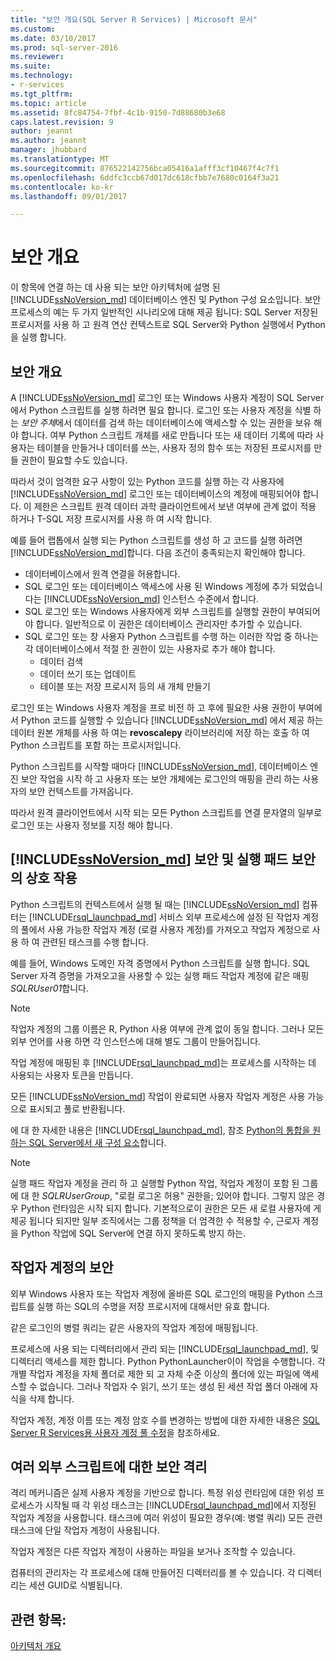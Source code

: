 ```yaml
---
title: "보안 개요(SQL Server R Services) | Microsoft 문서"
ms.custom: 
ms.date: 03/10/2017
ms.prod: sql-server-2016
ms.reviewer: 
ms.suite: 
ms.technology:
- r-services
ms.tgt_pltfrm: 
ms.topic: article
ms.assetid: 8fc84754-7fbf-4c1b-9150-7d88680b3e68
caps.latest.revision: 9
author: jeannt
ms.author: jeannt
manager: jhubbard
ms.translationtype: MT
ms.sourcegitcommit: 876522142756bca05416a1afff3cf10467f4c7f1
ms.openlocfilehash: 6ddfc3ccb67d017dc618cfbb7e7680c0164f3a21
ms.contentlocale: ko-kr
ms.lasthandoff: 09/01/2017

---
```

# <a name="security-overview"></a>보안 개요

이 항목에 연결 하는 데 사용 되는 보안 아키텍처에 설명 된 [!INCLUDE[ssNoVersion_md](../../includes/ssnoversion-md.md)] 데이터베이스 엔진 및 Python 구성 요소입니다. 보안 프로세스의 예는 두 가지 일반적인 시나리오에 대해 제공 됩니다: SQL Server 저장된 프로시저를 사용 하 고 원격 연산 컨텍스트로 SQL Server와 Python 실행에서 Python을 실행 합니다.

## <a name="security-overview"></a>보안 개요

A [!INCLUDE[ssNoVersion_md](../../includes/ssnoversion-md.md)] 로그인 또는 Windows 사용자 계정이 SQL Server에서 Python 스크립트를 실행 하려면 필요 합니다. 로그인 또는 사용자 계정을 식별 하는 *보안 주체*에서 데이터를 검색 하는 데이터베이스에 액세스할 수 있는 권한을 보유 해야 합니다. 여부 Python 스크립트 개체를 새로 만듭니다 또는 새 데이터 기록에 따라 사용자는 테이블을 만들거나 데이터를 쓰는, 사용자 정의 함수 또는 저장된 프로시저를 만들 권한이 필요할 수도 있습니다.

따라서 것이 엄격한 요구 사항이 있는 Python 코드를 실행 하는 각 사용자에 [!INCLUDE[ssNoVersion_md](../../includes/ssnoversion-md.md)] 로그인 또는 데이터베이스의 계정에 매핑되어야 합니다. 이 제한은 스크립트 원격 데이터 과학 클라이언트에서 보낸 여부에 관계 없이 적용 하거나 T-SQL 저장 프로시저를 사용 하 여 시작 합니다.

예를 들어 랩톱에서 실행 되는 Python 스크립트를 생성 하 고 코드를 실행 하려면 [!INCLUDE[ssNoVersion_md](../../includes/ssnoversion-md.md)]합니다. 다음 조건이 충족되는지 확인해야 합니다.

+ 데이터베이스에서 원격 연결을 허용합니다.
+ SQL 로그인 또는 데이터베이스 액세스에 사용 된 Windows 계정에 추가 되었습니다는 [!INCLUDE[ssNoVersion_md](../../includes/ssnoversion-md.md)] 인스턴스 수준에서 합니다.
+ SQL 로그인 또는 Windows 사용자에게 외부 스크립트를 실행할 권한이 부여되어야 합니다. 일반적으로 이 권한은 데이터베이스 관리자만 추가할 수 있습니다.
+ SQL 로그인 또는 창 사용자 Python 스크립트를 수행 하는 이러한 작업 중 하나는 각 데이터베이스에서 적절 한 권한이 있는 사용자로 추가 해야 합니다.
    + 데이터 검색
    + 데이터 쓰기 또는 업데이트
    + 테이블 또는 저장 프로시저 등의 새 개체 만들기

로그인 또는 Windows 사용자 계정을 프로 비전 하 고 후에 필요한 사용 권한이 부여에서 Python 코드를 실행할 수 있습니다 [!INCLUDE[ssNoVersion_md](../../includes/ssnoversion-md.md)] 에서 제공 하는 데이터 원본 개체를 사용 하 여는 **revoscalepy** 라이브러리에 저장 하는 호출 하 여 Python 스크립트를 포함 하는 프로시저입니다.

Python 스크립트를 시작할 때마다 [!INCLUDE[ssNoVersion_md](../../includes/ssnoversion-md.md)], 데이터베이스 엔진 보안 작업을 시작 하 고 사용자 또는 보안 개체에는 로그인의 매핑을 관리 하는 사용자의 보안 컨텍스트를 가져옵니다.

따라서 원격 클라이언트에서 시작 되는 모든 Python 스크립트를 연결 문자열의 일부로 로그인 또는 사용자 정보를 지정 해야 합니다.


## <a name="interaction-of-includessnoversionmdincludesssnoversion-mdmd-security-and-launchpad-security"></a>[!INCLUDE[ssNoVersion_md](../../includes/ssnoversion-md.md)] 보안 및 실행 패드 보안의 상호 작용

Python 스크립트의 컨텍스트에서 실행 될 때는 [!INCLUDE[ssNoVersion_md](../../includes/ssnoversion-md.md)] 컴퓨터는 [!INCLUDE[rsql_launchpad_md](../../includes/rsql-launchpad-md.md)] 서비스 외부 프로세스에 설정 된 작업자 계정의 풀에서 사용 가능한 작업자 계정 (로컬 사용자 계정)를 가져오고 작업자 계정으로 사용 하 여 관련된 태스크를 수행 합니다.

예를 들어, Windows 도메인 자격 증명에서 Python 스크립트를 실행 합니다. SQL Server 자격 증명을 가져오고을 사용할 수 있는 실행 패드 작업자 계정에 같은 매핑 *SQLRUser01*합니다.

> [!NOTE]
> 작업자 계정의 그룹 이름은 R, Python 사용 여부에 관계 없이 동일 합니다. 그러나 모든 외부 언어를 사용 하면 각 인스턴스에 대해 별도 그룹이 만들어집니다.

작업 계정에 매핑된 후 [!INCLUDE[rsql_launchpad_md](../../includes/rsql-launchpad-md.md)]는 프로세스를 시작하는 데 사용되는 사용자 토큰을 만듭니다. 

모든 [!INCLUDE[ssNoVersion_md](../../includes/ssnoversion-md.md)] 작업이 완료되면 사용자 작업자 계정은 사용 가능으로 표시되고 풀로 반환됩니다.

에 대 한 자세한 내용은 [!INCLUDE[rsql_launchpad_md](../../includes/rsql-launchpad-md.md)], 참조 [Python의 통합을 원하는 SQL Server에서 새 구성 요소](../../advanced-analytics/python/new-components-in-sql-server-to-support-python-integration.md)합니다.

> [!NOTE]
> 실행 패드 작업자 계정을 관리 하 고 실행할 Python 작업, 작업자 계정이 포함 된 그룹에 대 한 *SQLRUserGroup*, "로컬 로그온 허용" 권한을; 있어야 합니다. 그렇지 않은 경우 Python 런타임은 시작 되지 합니다. 기본적으로이 권한은 모든 새 로컬 사용자에 게 제공 됩니다 되지만 일부 조직에서는 그룹 정책을 더 엄격한 수 적용할 수, 근로자 계정을 Python 작업에 SQL Server에 연결 하지 못하도록 방지 하는.

## <a name="security-of-worker-accounts"></a>작업자 계정의 보안

외부 Windows 사용자 또는 작업자 계정에 올바른 SQL 로그인의 매핑을 Python 스크립트를 실행 하는 SQL의 수명을 저장 프로시저에 대해서만 유효 합니다.

같은 로그인의 병렬 쿼리는 같은 사용자의 작업자 계정에 매핑됩니다.

프로세스에 사용 되는 디렉터리에서 관리 되는 [!INCLUDE[rsql_launchpad_md](../../includes/rsql-launchpad-md.md)], 및 디렉터리 액세스를 제한 합니다. Python PythonLauncher이이 작업을 수행합니다. 각 개별 작업자 계정을 자체 폴더로 제한 되 고 자체 수준 이상의 폴더에 있는 파일에 액세스할 수 없습니다. 그러나 작업자 수 읽기, 쓰기 또는 생성 된 세션 작업 폴더 아래에 자식을 삭제 합니다.

작업자 계정, 계정 이름 또는 계정 암호 수를 변경하는 방법에 대한 자세한 내용은 [SQL Server R Services용 사용자 계정 풀 수정](../../advanced-analytics/r/modify-the-user-account-pool-for-sql-server-r-services.md)을 참조하세요.


## <a name="security-isolation-for-multiple-external-scripts"></a>여러 외부 스크립트에 대한 보안 격리

격리 메커니즘은 실제 사용자 계정을 기반으로 합니다. 특정 위성 런타임에 대한 위성 프로세스가 시작될 때 각 위성 태스크는 [!INCLUDE[rsql_launchpad_md](../../includes/rsql-launchpad-md.md)]에서 지정된 작업자 계정을 사용합니다. 태스크에 여러 위성이 필요한 경우(예: 병렬 쿼리) 모든 관련 태스크에 단일 작업자 계정이 사용됩니다.

작업자 계정은 다른 작업자 계정이 사용하는 파일을 보거나 조작할 수 있습니다.

컴퓨터의 관리자는 각 프로세스에 대해 만들어진 디렉터리를 볼 수 있습니다. 각 디렉터리는 세션 GUID로 식별됩니다.

## <a name="see-also"></a>관련 항목:

[아키텍처 개요](../../advanced-analytics/python/architecture-overview-sql-server-python.md)

